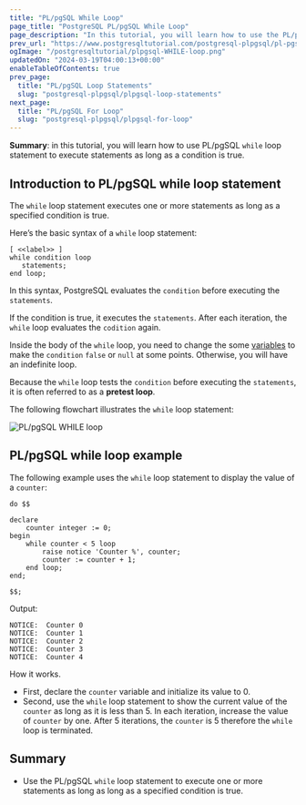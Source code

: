 ```yaml
---
title: "PL/pgSQL While Loop"
page_title: "PostgreSQL PL/pgSQL While Loop"
page_description: "In this tutorial, you will learn how to use the PL/pgSQL while loop statement to execute a block of code as long as a condition is true."
prev_url: "https://www.postgresqltutorial.com/postgresql-plpgsql/pl-pgsql-while-loop/"
ogImage: "/postgresqltutorial/plpgsql-WHILE-loop.png"
updatedOn: "2024-03-19T04:00:13+00:00"
enableTableOfContents: true
prev_page: 
  title: "PL/pgSQL Loop Statements"
  slug: "postgresql-plpgsql/plpgsql-loop-statements"
next_page: 
  title: "PL/pgSQL For Loop"
  slug: "postgresql-plpgsql/plpgsql-for-loop"
---
```





**Summary**: in this tutorial, you will learn how to use PL/pgSQL `while` loop statement to execute statements as long as a condition is true.


## Introduction to PL/pgSQL while loop statement

The `while` loop statement executes one or more statements as long as a specified condition is true.

Here’s the basic syntax of a `while` loop statement:


```pgsql
[ <<label>> ]
while condition loop
   statements;
end loop;
```
In this syntax, PostgreSQL evaluates the `condition` before executing the `statements`.

If the condition is true, it executes the `statements`. After each iteration, the `while` loop evaluates the `codition` again.

Inside the body of the `while` loop, you need to change the some [variables](plpgsql-variables) to make the `condition` `false` or `null` at some points. Otherwise, you will have an indefinite loop.

Because the `while` loop tests the `condition` before executing the `statements`, it is often referred to as a **pretest loop**.

The following flowchart illustrates the `while` loop statement:

![PL/pgSQL WHILE loop](/postgresqltutorial/plpgsql-WHILE-loop.png)
## PL/pgSQL while loop example

The following example uses the `while` loop statement to display the value of a `counter`:


```pgsql
do $$ 

declare 
	counter integer := 0;
begin 
	while counter < 5 loop 
		raise notice 'Counter %', counter;
		counter := counter + 1;
	end loop;
end;

$$;
```
Output:


```shell
NOTICE:  Counter 0
NOTICE:  Counter 1
NOTICE:  Counter 2
NOTICE:  Counter 3
NOTICE:  Counter 4
```
How it works.

* First, declare the `counter` variable and initialize its value to 0\.
* Second, use the `while` loop statement to show the current value of the `counter` as long as it is less than 5\. In each iteration, increase the value of `counter` by one. After 5 iterations, the `counter` is 5 therefore the `while` loop is terminated.


## Summary

* Use the PL/pgSQL `while` loop statement to execute one or more statements as long as long as a specified condition is true.

